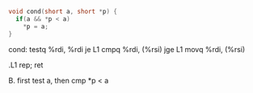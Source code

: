 ```c
void cond(short a, short *p) {
  if(a && *p < a)
    *p = a;
}
```

cond:
  testq  %rdi, %rdi
  je  L1
  cmpq  %rdi, (%rsi)
  jge L1
  movq  %rdi, (%rsi)

.L1
  rep; ret

B. first test a, then cmp *p < a
